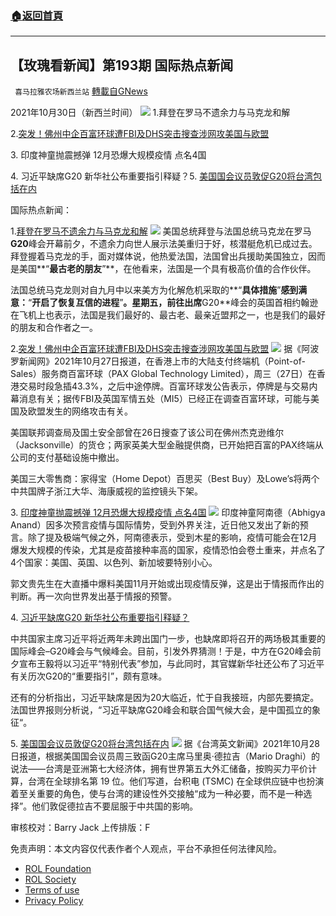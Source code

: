 ###  [:house:返回首頁](https://github.com/ourhimalayas/txt)
---


## 【玫瑰看新闻】第193期 国际热点新闻
` 喜马拉雅农场新西兰站` [轉載自GNews](https://gnews.org/zh-hans/1630334/)

2021年10月30日（新西兰时间）
![](https://assets.gnews.org/wp-content/uploads/2021/10/PHOTO-2021-10-30-19-48-58.jpg)
1.拜登在罗马不遗余力与马克龙和解

2.[突发！佛州中企百富环球遭FBI及DHS突击搜查涉网攻美国与欧盟](https://www.aboluowang.com/2021/1027/1664862.html)

3. 印度神童抛震撼弹 12月恐爆大规模疫情 点名4国

4. 习近平缺席G20 新华社公布重要指引释疑？5. [美国国会议员敦促G20将台湾包括在内](https://www.taiwannews.com.tw/en/news/4327920)

国际热点新闻：

1.[拜登在罗马不遗余力与马克龙和解](https://www.rfi.fr/cn/%E4%B8%AD%E5%9B%BD/20211029-%E6%8B%9C%E7%99%BB%E5%9C%A8%E7%BD%97%E9%A9%AC%E4%B8%8D%E9%81%97%E4%BD%99%E5%8A%9B%E4%B8%8E%E9%A9%AC%E5%85%8B%E9%BE%99%E5%92%8C%E8%A7%A3)
![](https://assets.gnews.org/wp-content/uploads/2021/10/图片-1-16.jpg)
美国总统拜登与法国总统马克龙在罗马**G20**峰会开幕前夕，不遗余力向世人展示法美重归于好，核潜艇危机已成过去。拜登握着马克龙的手，面对媒体说，他热爱法国，法国曾出兵援助美国独立，因而是美国**“**最古老的朋友**”**，在他看来，法国是一个具有极高价值的合作伙伴。

法国总统马克龙则对自九月中以来美方为化解危机采取的**“**具体措施**”**感到满意：**“**开启了恢复互信的进程**”**。星期五，前往出席**G20**峰会的英国首相约翰逊在飞机上也表示，法国是我们最好的、最古老、最亲近盟邦之一，也是我们的最好的朋友和合作者之一。

2.[突发！佛州中企百富环球遭FBI及DHS突击搜查涉网攻美国与欧盟](https://www.aboluowang.com/2021/1027/1664862.html)
![](https://assets.gnews.org/wp-content/uploads/2021/10/图片-2-8.jpg)
据《阿波罗新闻网》2021年10月27日报道，在香港上市的大陆支付终端机（Point-of-Sales）服务商百富环球（PAX Global Technology Limited），周三（27日）在香港交易时段急插43.3%，之后中途停牌。百富环球发公告表示，停牌是与交易内幕消息有关；据传FBI及英国军情五处（MI5）已经正在调查百富环球，可能与美国及欧盟发生的网络攻击有关。

美国联邦调查局及国土安全部曾在26日搜查了该公司在佛州杰克逊维尔（Jacksonville）的货仓；两家英美大型金融提供商，已开始把百富的PAX终端从公司的支付基础设施中撤出。

美国三大零售商：家得宝（Home Depot）百思买（Best Buy）及Lowe’s将两个中共国牌子浙江大华、海康威视的监控镜头下架。

3. [印度神童抛震撼弹 12月恐爆大规模疫情 点名4国](https://m.posts.careerengine.us/p/617a045ec352a24aa695d474)
![](https://assets.gnews.org/wp-content/uploads/2021/10/图片3-6.jpg)
印度神童阿南德（Abhigya Anand）因多次预言疫情与国际情势，受到外界关注，近日他又发出了新的预言。除了提及极端气候之外，阿南德表示，受到木星的影响，疫情可能会在12月爆发大规模的传染，尤其是疫苗接种率高的国家，疫情恐怕会卷土重来，并点名了4个国家：美国、英国、以色列、新加坡要特别小心。

郭文贵先生在大直播中爆料美国11月开始或出现疫情反弹，这是出于情报而作出的判断。再一次向世界发出基于情报的预警。

4. [习近平缺席G20 新华社公布重要指引释疑？](https://www.rfi.fr/cn/%E4%B8%AD%E5%9B%BD/20211030-%E4%B9%A0%E8%BF%91%E5%B9%B3%E7%BC%BA%E5%B8%ADg20-%E6%96%B0%E5%8D%8E%E7%A4%BE%E5%85%AC%E5%B8%83%E9%87%8D%E8%A6%81%E6%8C%87%E5%BC%95%E9%87%8A%E7%96%91)

中共国家主席习近平将近两年未跨出国门一步，也缺席即将召开的两场极其重要的国际峰会–G20峰会与气候峰会。目前，引发外界猜测！于是，中方在G20峰会前夕宣布王毅将以习近平“特别代表”参加，与此同时，其官媒新华社还公布了习近平有关历次G20的“重要指引”，颇有意味。

还有的分析指出，习近平缺席是因为20大临近，忙于自我接班，内部先要搞定。法国世界报则分析说，“习近平缺席G20峰会和联合国气候大会，是中国孤立的象征“。

5. [美国国会议员敦促G20将台湾包括在内](https://www.taiwannews.com.tw/en/news/4327920)
![](https://assets.gnews.org/wp-content/uploads/2021/10/图片4-5.jpg)
据《台湾英文新闻》2021年10月28日报道，根据美国国会议员周三致函G20主席马里奥·德拉吉（Mario Draghi）的说法——台湾是亚洲第七大经济体，拥有世界第五大外汇储备，按购买力平价计算，台湾在全球排名第 19 位。他们写道，台积电 (TSMC) 在全球供应链中也扮演着至关重要的角色，使与台湾的建设性外交接触“成为一种必要，而不是一种选择”。他们敦促德拉吉不要屈服于中共国的影响。





审核校对：Barry Jack
上传排版：F

 

免责声明：本文内容仅代表作者个人观点，平台不承担任何法律风险。

- [ROL Foundation](https://rolfoundation.org/)
- [ROL Society](https://rolsociety.org/)
- [Terms of use](https://gnews.org/terms-of-use-3/)
- [Privacy Policy](https://gnews.org/privacy-policy/)
